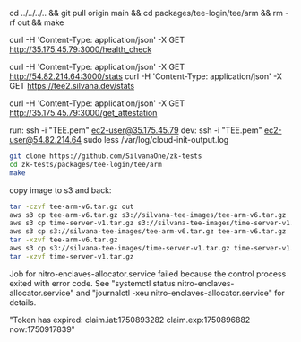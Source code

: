 cd ../../../.. && git pull origin main && cd packages/tee-login/tee/arm && rm -rf out && make

curl -H 'Content-Type: application/json' -X GET http://35.175.45.79:3000/health_check

curl -H 'Content-Type: application/json' -X GET http://54.82.214.64:3000/stats
curl -H 'Content-Type: application/json' -X GET https://tee2.silvana.dev/stats

curl -H 'Content-Type: application/json' -X GET http://35.175.45.79:3000/get_attestation

run:
ssh -i "TEE.pem" ec2-user@35.175.45.79
dev:
ssh -i "TEE.pem" ec2-user@54.82.214.64
sudo less /var/log/cloud-init-output.log

```sh
git clone https://github.com/SilvanaOne/zk-tests
cd zk-tests/packages/tee-login/tee/arm
make
```

copy image to s3 and back:

```sh
tar -czvf tee-arm-v6.tar.gz out
aws s3 cp tee-arm-v6.tar.gz s3://silvana-tee-images/tee-arm-v6.tar.gz
aws s3 cp time-server-v1.tar.gz s3://silvana-tee-images/time-server-v1.tar.gz
aws s3 cp s3://silvana-tee-images/tee-arm-v6.tar.gz tee-arm-v6.tar.gz
tar -xzvf tee-arm-v6.tar.gz
aws s3 cp s3://silvana-tee-images/time-server-v1.tar.gz time-server-v1.tar.gz
tar -xzvf time-server-v1.tar.gz
```

Job for nitro-enclaves-allocator.service failed because the control process exited with error code.
See "systemctl status nitro-enclaves-allocator.service" and "journalctl -xeu nitro-enclaves-allocator.service" for details.

"Token has expired: claim.iat:1750893282 claim.exp:1750896882 now:1750917839"
